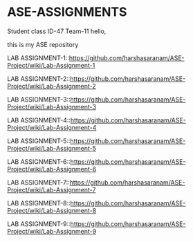 # ASE-ASSIGNMENTS

Student class ID-47
Team-11
hello,

this is my ASE repository

LAB ASSIGNMENT-1::https://github.com/harshasaranam/ASE-Project/wiki/Lab-Assignment-1

LAB ASSIGNMENT-2::https://github.com/harshasaranam/ASE-Project/wiki/Lab-Assignment-2

LAB ASSIGNMENT-3::https://github.com/harshasaranam/ASE-Project/wiki/Lab-Assignment-3

LAB ASSIGNMENT-4::https://github.com/harshasaranam/ASE-Project/wiki/Lab-Assignment-4

LAB ASSIGNMENT-5::https://github.com/harshasaranam/ASE-Project/wiki/Lab-Assignment-5

LAB ASSIGNMENT-6::https://github.com/harshasaranam/ASE-Project/wiki/Lab-Assignment-6

LAB ASSIGNMENT-7::https://github.com/harshasaranam/ASE-Project/wiki/Lab-Assignment-7

LAB ASSIGNMENT-8::https://github.com/harshasaranam/ASE-Project/wiki/Lab-Assignment-8

LAB ASSIGNMENT-9::https://github.com/harshasaranam/ASE-Project/wiki/Lab-Assignment-9
